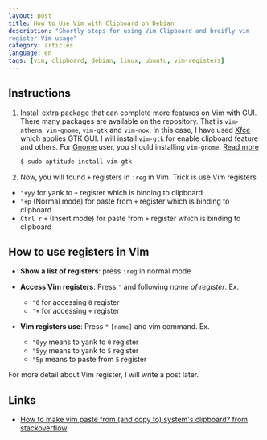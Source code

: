 ```yaml
---
layout: post
title: How to Use Vim with Clipboard on Debian
description: "Shortly steps for using Vim Clipboard and breifly vim
register Vim usage"
category: articles
language: en
tags: [vim, clipboard, debian, linux, ubuntu, vim-registers]
---
```


## Instructions
1. Install extra package that can complete more features on Vim with GUI. There many packages are available on the repository. That is `vim-athena`, `vim-gnome`, `vim-gtk` and `vim-nox`. In this case, I have used [Xfce](http://www.xfce.org/) which applies GTK GUI. I will install `vim-gtk` for enable clipboard feature and others. For [Gnome](https://www.gnome.org/) user, you should installing `vim-gnome`. [Read more](https://packages.debian.org/search?keywords=vim)

    ```bash
    $ sudo aptitude install vim-gtk
    ```

2. Now, you will found `+` registers in `:reg` in Vim. Trick is use Vim
   registers
  - `"+yy` for yank to `+` register which is binding to clipboard
  - `"+p` (Normal mode) for paste from `+` register which is binding to clipboard
  - `Ctrl r` `+` (Insert mode) for paste from `+` register which is binding to clipboard

## How to use registers in Vim
- **Show a list of registers**: press `:reg` in normal mode
- **Access Vim registers**: Press `"` and following *name of register*.
Ex.

  - `"0` for accessing `0` register
  - `"+` for accessing `+` register
- **Vim registers use**: Press `"` `[name]` and vim command. Ex.
  - `"0yy` means to yank to `0` register
  - `"5yy` means to yank to `5` register
  - `"5p` means to paste from `5` register

For more detail about Vim register, I will write a post later.

## Links
- [How to make vim paste from (and copy to) system's clipboard? from stackoverflow](http://stackoverflow.com/a/11489440)
